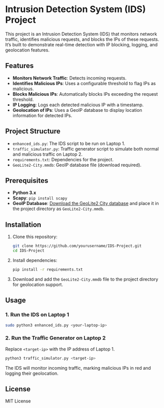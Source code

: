 # Intrusion Detection System (IDS) Project

This project is an Intrusion Detection System (IDS) that monitors network traffic, identifies malicious requests, and blocks the IPs of these requests. It’s built to demonstrate real-time detection with IP blocking, logging, and geolocation features.

## Features

- **Monitors Network Traffic**: Detects incoming requests.
- **Identifies Malicious IPs**: Uses a configurable threshold to flag IPs as malicious.
- **Blocks Malicious IPs**: Automatically blocks IPs exceeding the request threshold.
- **IP Logging**: Logs each detected malicious IP with a timestamp.
- **Geolocation of IPs**: Uses a GeoIP database to display location information for detected IPs.

## Project Structure

- `enhanced_ids.py`: The IDS script to be run on Laptop 1.
- `traffic_simulator.py`: Traffic generator script to simulate both normal and malicious traffic on Laptop 2.
- `requirements.txt`: Dependencies for the project.
- `GeoLite2-City.mmdb`: GeoIP database file (download required).

## Prerequisites

- **Python 3.x**
- **Scapy**: `pip install scapy`
- **GeoIP Database**: [Download the GeoLite2 City database](https://dev.maxmind.com/geoip/geoip2/geolite2/) and place it in the project directory as `GeoLite2-City.mmdb`.

## Installation

1. Clone this repository:
    ```bash
    git clone https://github.com/yourusername/IDS-Project.git
    cd IDS-Project
    ```

2. Install dependencies:
    ```bash
    pip install -r requirements.txt
    ```

3. Download and add the `GeoLite2-City.mmdb` file to the project directory for geolocation support.

## Usage

### 1. Run the IDS on Laptop 1

```bash
sudo python3 enhanced_ids.py <your-laptop-ip>
```

### 2. Run the Traffic Generator on Laptop 2

Replace `<target-ip>` with the IP address of Laptop 1.

```bash
python3 traffic_simulator.py <target-ip>
```

The IDS will monitor incoming traffic, marking malicious IPs in red and logging their geolocation.

## License

MIT License
